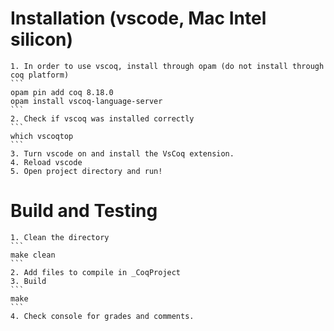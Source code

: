 
# Installation (vscode, Mac Intel silicon)
    1. In order to use vscoq, install through opam (do not install through coq platform)
    ```
    opam pin add coq 8.18.0
    opam install vscoq-language-server
    ```
    2. Check if vscoq was installed correctly 
    ```
    which vscoqtop
    ```
    3. Turn vscode on and install the VsCoq extension.
    4. Reload vscode
    5. Open project directory and run!

# Build and Testing
    1. Clean the directory
    ```
    make clean
    ```
    2. Add files to compile in _CoqProject
    3. Build
    ```
    make
    ```
    4. Check console for grades and comments.
